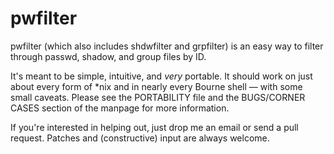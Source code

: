 # pwfilter

pwfilter (which also includes shdwfilter and grpfilter) is an easy way to
filter through passwd, shadow, and group files by ID.

It's meant to be simple, intuitive, and *very* portable. It should work on just
about every form of \*nix and in nearly every Bourne shell — with some small
caveats. Please see the PORTABILITY file and the BUGS/CORNER CASES section of
the manpage for more information.

If you're interested in helping out, just drop me an email or send a pull
request. Patches and (constructive) input are always welcome.
